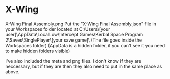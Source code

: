 # X-Wing
X-Wing Final Assembly.png
Put the "X-Wing Final Assembly.json" file in your Workspaces folder located at C:\Users\\\[your user]\AppData\LocalLow\Intercept Games\Kerbal Space Program 2\Saves\SinglePlayer\\\[your save game]\  (The file goes inside the Workspaces folder) (AppData is a hidden folder, if you can't see it you need to make hidden folders visible)

I've also included the meta and png files.  I don't know if they are neccessary, but if they are then they also need to put in the same place as above.
